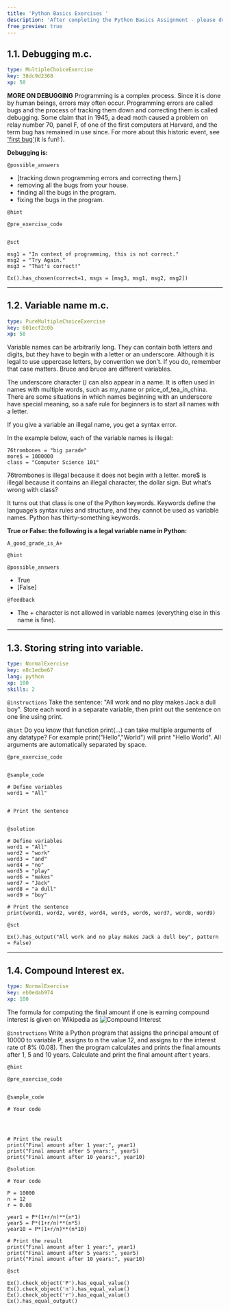 ```yaml
---
title: 'Python Basics Exercises '
description: 'After completing the ​Python Basics Assignment - please do the following exercises to check your understanding.'
free_preview: true
---
```


## 1.1. Debugging m.c.

```yaml
type: MultipleChoiceExercise
key: 38dc9d2368
xp: 50
```

**MORE ON DEBUGGING**
Programming is a complex process. Since it is done by human beings, errors may often occur. Programming errors are called bugs and the process of tracking them down and correcting them is called debugging. Some claim that in 1945, a dead moth caused a problem on relay number 70, panel F, of one of the first computers at Harvard, and the term bug has remained in use since. For more about this historic event, see ['first bug'](http://en.wikipedia.org/wiki/File:H96566k.jpg)(it is fun!:).

**Debugging is:**

`@possible_answers`
- [tracking down programming errors and correcting them.]
- removing all the bugs from your house. 
- finding all the bugs in the program.
- fixing the bugs in the program.

`@hint`


`@pre_exercise_code`
```{python}

```

`@sct`
```{python}
msg1 = "In context of programming, this is not correct."
msg2 = "Try Again."
msg3 = "That's correct!"

Ex().has_chosen(correct=1, msgs = [msg3, msg1, msg2, msg2])
```

---

## 1.2. Variable name m.c.

```yaml
type: PureMultipleChoiceExercise
key: 601ecf2c0b
xp: 50
```

Variable names can be arbitrarily long. They can contain both letters and digits, but they have to begin with a letter or an underscore. Although it is legal to use uppercase letters, by convention we don’t. If you do, remember that case matters. Bruce and bruce are different variables.

The underscore character (_)_ can also appear in a name. It is often used in names with multiple words, such as my_name or price_of_tea_in_china. There are some situations in which names beginning with an underscore have special meaning, so a safe rule for beginners is to start all names with a letter.

If you give a variable an illegal name, you get a syntax error.

In the example below, each of the variable names is illegal:
```
76trombones = "big parade"
more$ = 1000000
class = "Computer Science 101"
```
76trombones is illegal because it does not begin with a letter. more$ is illegal because it contains an illegal character, the dollar sign. But what’s wrong with class?

It turns out that class is one of the Python keywords. Keywords define the language’s syntax rules and structure, and they cannot be used as variable names. Python has thirty-something keywords.

**True or False: the following is a legal variable name in Python:** 
```
A_good_grade_is_A+
```

`@hint`


`@possible_answers`
- True
- [False]

`@feedback`
- The + character is not allowed in variable names (everything else in this name is fine).

---

## 1.3. Storing string into variable.

```yaml
type: NormalExercise
key: e8c1edbe67
lang: python
xp: 100
skills: 2
```



`@instructions`
Take the sentence: "All work and no play makes Jack a dull boy". 
Store each word in a separate variable, then print out the sentence on one line using print.

`@hint`
Do you know that function print(...) can take multiple arguments of any datatype? For example print("Hello","World") will print "Hello World". All arguments are automatically separated by space.

`@pre_exercise_code`
```{python}

```

`@sample_code`
```{python}
# Define variables
word1 = "All"


# Print the sentence


```

`@solution`
```{python}
# Define variables
word1 = "All"
word2 = "work"
word3 = "and"
word4 = "no"
word5 = "play"
word6 = "makes"
word7 = "Jack"
word8 = "a dull"
word9 = "boy"

# Print the sentence
print(word1, word2, word3, word4, word5, word6, word7, word8, word9)

```

`@sct`
```{python}
Ex().has_output("All work and no play makes Jack a dull boy", pattern = False)
```

---

## 1.4. Compound Interest ex.

```yaml
type: NormalExercise
key: eb0edab974
xp: 100
```

The formula for computing the final amount if one is earning compound interest is given on Wikipedia as ![Compound Interest](https://www.thecalculatorsite.com/images/compound-interest-formula-diagram.png)

`@instructions`
Write a Python program that assigns the principal amount of 10000 to variable P, assigns to n the value 12, and assigns to r the interest rate of 8% (0.08). Then the program calculates and prints the final amounts after 1, 5 and 10 years. Calculate and print the final amount after t years.

`@hint`


`@pre_exercise_code`
```{python}

```

`@sample_code`
```{python}
# Your code




# Print the result
print("Final amount after 1 year:", year1)
print("Final amount after 5 years:", year5)
print("Final amount after 10 years:", year10)

```

`@solution`
```{python}
# Your code

P = 10000
n = 12
r = 0.08

year1 = P*(1+r/n)**(n*1)
year5 = P*(1+r/n)**(n*5)
year10 = P*(1+r/n)**(n*10)

# Print the result
print("Final amount after 1 year:", year1)
print("Final amount after 5 years:", year5)
print("Final amount after 10 years:", year10)

```

`@sct`
```{python}
Ex().check_object('P').has_equal_value()
Ex().check_object('n').has_equal_value()
Ex().check_object('r').has_equal_value()
Ex().has_equal_output()
```
